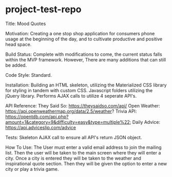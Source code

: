 # project-test-repo
Title: Mood Quotes

Motivation: Creating a one stop shop application for consumers phone usage at the beginning of the day, and to cultivate productive and positive head space. 

Build Status: Complete with modifications to come, the current status falls within the MVP framework. However, There are many additions that can still be added. 

Code Style: Standard.

Installation: Building an HTML skeleton, utilizing the Materialized CSS library for styling in tandem with custom CSS. Javascript folders utilizing the jQuery library. Performs AJAX calls to utilize 4 seperate API's. 

API Reference: They Said So: https://theysaidso.com/api/
               Open Weather: https://api.openweathermap.org/data/2.5/weather?
               Trivia API: https://opentdb.com/api.php?amount=1&category=9&difficulty=easy&type=multiple%22;
               Daily Advice: https://api.adviceslip.com/advice

Tests: Skeleton AJAX call to ensure all API's return JSON object.

How To Use: The User must enter a valid email address to join the mailing list. Then the user will be taken to the main screen where they will enter a city. Once a city is entered they will be taken to the weather and inspirational quote section. Then they will be given the option to enter a new city or play a trivia game.
    


